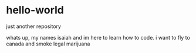 # hello-world
just another repository



whats up, my names isaiah and im here to learn how to code.
i want to fly to canada and smoke legal marijuana 
